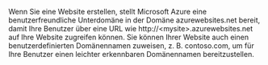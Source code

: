 Wenn Sie eine Website erstellen, stellt Microsoft Azure eine benutzerfreundliche Unterdomäne in der Domäne azurewebsites.net bereit, damit Ihre Benutzer über eine URL wie http://&lt;mysite&gt;.azurewebsites.net auf Ihre Website zugreifen können. Sie können Ihrer Website auch einen benutzerdefinierten Domänennamen zuweisen, z. B. contoso.com, um für Ihre Benutzer einen leichter erkennbaren Domänennamen bereitzustellen.


